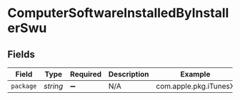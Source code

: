 # ComputerSoftwareInstalledByInstallerSwu


## Fields

| Field                 | Type                  | Required              | Description           | Example               |
| --------------------- | --------------------- | --------------------- | --------------------- | --------------------- |
| `package`             | *string*              | :heavy_minus_sign:    | N/A                   | com.apple.pkg.iTunesX |